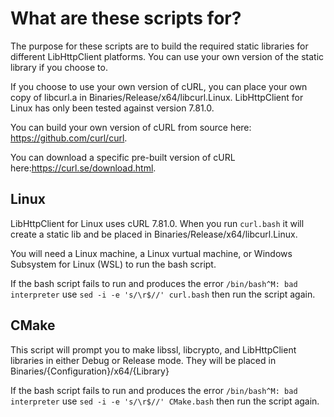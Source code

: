# What are these scripts for?

The purpose for these scripts are to build the required static libraries for different LibHttpClient platforms. You can use your own version of the static library if you choose to.

If you choose to use your own version of cURL, you can place your own copy of libcurl.a in Binaries/Release/x64/libcurl.Linux. LibHttpClient for Linux has only been tested against version 7.81.0.

You can build your own version of cURL from source here: https://github.com/curl/curl.

You can download a specific pre-built version of cURL here:https://curl.se/download.html.

## Linux

LibHttpClient for Linux uses cURL 7.81.0. When you run ```curl.bash``` it will create a static lib and be placed in Binaries/Release/x64/libcurl.Linux.

You will need a Linux machine, a Linux vurtual machine, or Windows Subsystem for Linux (WSL) to run the bash script.

If the bash script fails to run and produces the error ```/bin/bash^M: bad interpreter``` use ```sed -i -e 's/\r$//' curl.bash``` then run the script again.

## CMake
This script will prompt you to make libssl, libcrypto, and LibHttpClient libraries in either Debug or Release mode. They will be placed in Binaries/{Configuration}/x64/{Library}

If the bash script fails to run and produces the error ```/bin/bash^M: bad interpreter``` use ```sed -i -e 's/\r$//' CMake.bash``` then run the script again.